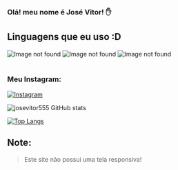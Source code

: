 ### Olá! meu nome é José Vitor! ✋
## Linguagens que eu uso :D
<div style="display: inline_block">
    <img align="center" alt="Image not found" src="https://img.shields.io/badge/HTML5-E34F26?style=for-the-badge&logo=html5&logoColor=white">
    <img align="center" alt="Image not found" src="https://img.shields.io/badge/CSS3-1572B6?style=for-the-badge&logo=css3&logoColor=white">
    <img align="center" alt="Image not found" src="https://img.shields.io/badge/JavaScript-323330?style=for-the-badge&logo=javascript&logoColor=F7DF1E">
</div> <br/>

### Meu Instagram:
[![Instagram](https://img.shields.io/badge/Instagram-E4405F?style=for-the-badge&logo=instagram&logoColor=white)](https://www.instagram.com/)

![josevitor555 GitHub stats](https://github-readme-stats.vercel.app/api?username=josevitor555&show_icons=true&theme=dracula)

[![Top Langs](https://github-readme-stats.vercel.app/api/top-langs/?username=josevitor555&hide_progress=true)](https://github.com/josevitor555/github-readme-stats)

## Note:
> Este site não possui uma tela responsiva!
